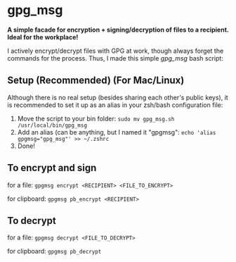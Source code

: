 # gpg_msg
**A simple facade for encryption + signing/decryption of files to a recipient. Ideal for the workplace!**

I actively encrypt/decrypt files with GPG at work, though always forget the commands for the process. Thus, I made this simple _gpg_msg_ bash script:

## Setup (Recommended) (For Mac/Linux)
Although there is no real setup (besides sharing each other's public keys), it is recommended to set it up as an alias in your zsh/bash configuration file:

1. Move the script to your bin folder: ```sudo mv gpg_msg.sh /usr/local/bin/gpg_msg```
2. Add an alias (can be anything, but I named it "gpgmsg": ```echo 'alias gpgmsg="gpg_msg"' >> ~/.zshrc```
3. Done!

## To encrypt and sign

for a file:
```gpgmsg encrypt <RECIPIENT> <FILE_TO_ENCRYPT>```

for clipboard:
```gpgmsg pb_encrypt <RECIPIENT>```

## To decrypt

for a file: 
```gpgmsg decrypt <FILE_TO_DECRYPT>```

for clipboard:
```gpgmsg pb_decrypt```
